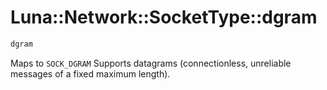 # Luna::Network::SocketType::dgram

```c++
dgram
```

Maps to `SOCK_DGRAM` Supports datagrams (connectionless, unreliable messages of a fixed maximum length). 


